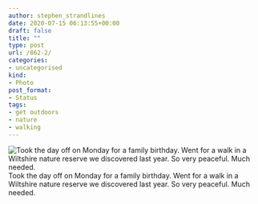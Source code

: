 ```yaml
---
author: stephen_strandlines
date: 2020-07-15 06:13:55+00:00
draft: false
title: ""
type: post
url: /862-2/
categories:
- uncategorised
kind:
- Photo
post_format:
- Status
tags:
- get outdoors
- nature
- walking
---
```


![Took the day off on Monday for a family birthday. Went for a walk in a Wiltshire nature reserve we discovered last year. So very peaceful. Much needed.](https://www.dropbox.com/s/wt9gxhkjful4xnz/IMG_3511.JPG?raw=1)
Took the day off on Monday for a family birthday. Went for a walk in a Wiltshire nature reserve we discovered last year. So very peaceful. Much needed.
